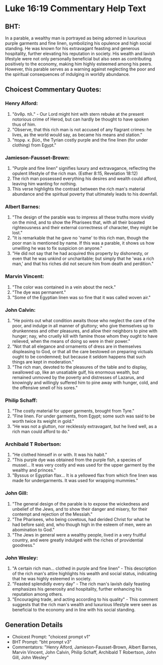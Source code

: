 # Luke 16:19 Commentary Help Text

## BHT:
In a parable, a wealthy man is portrayed as being adorned in luxurious purple garments and fine linen, symbolizing his opulence and high social standing. He was known for his extravagant feasting and generous hospitality, further elevating his reputation in society. His wealth and lavish lifestyle were not only personally beneficial but also seen as contributing positively to the economy, making him highly esteemed among his peers. However, this parable serves as a warning against neglecting the poor and the spiritual consequences of indulging in worldly abundance.

## Choicest Commentary Quotes:
### Henry Alford:
1. "ἄνθρ. πλ." - Our Lord might hint with stern rebuke at the present notorious crime of Herod, but can hardly be thought to have spoken thus of him.
2. "Observe, that this rich man is not accused of any flagrant crimes: he lives, as the world would say, as became his means and station."
3. "πορφ. κ. βύσ., the Tyrian costly purple and the fine linen (for under clothing) from Egypt."

### Jamieson-Fausset-Brown:
1. "Purple and fine linen" signifies luxury and extravagance, reflecting the opulent lifestyle of the rich man. (Esther 8:15, Revelation 18:12)
2. The rich man possessed everything his desires and wealth could afford, leaving him wanting for nothing. 
3. This verse highlights the contrast between the rich man's material abundance and the spiritual poverty that ultimately leads to his downfall.

### Albert Barnes:
1. "The design of the parable was to impress all these truths more vividly on the mind, and to show the Pharisees that, with all their boasted righteousness and their external correctness of character, they might be lost."
2. "It is remarkable that he gave no 'name' to this rich man, though the poor man is mentioned by name. If this was a parable, it shows us how unwilling he was to fix suspicion on anyone."
3. "He did not say that he had acquired this property by dishonesty, or even that he was unkind or uncharitable; but simply that he 'was a rich man,' and that his riches did not secure him from death and perdition."

### Marvin Vincent:
1. "The color was contained in a vein about the neck."
2. "The dye was permanent."
3. "Some of the Egyptian linen was so fine that it was called woven air."

### John Calvin:
1. "He points out what condition awaits those who neglect the care of the poor, and indulge in all manner of gluttony; who give themselves up to drunkenness and other pleasures, and allow their neighbors to pine with hunger; nay, who cruelly kill with famine those whom they ought to have relieved, when the means of doing so were in their power."
2. "Not that all elegance and ornaments of dress are in themselves displeasing to God, or that all the care bestowed on preparing victuals ought to be condemned; but because it seldom happens that such things are kept in moderation."
3. "The rich man, devoted to the pleasures of the table and to display, swallowed up, like an unsatiable gulf, his enormous wealth, but remained unmoved by the poverty and distresses of Lazarus, and knowingly and willingly suffered him to pine away with hunger, cold, and the offensive smell of his sores."

### Philip Schaff:
1. "The costly material for upper garments, brought from Tyre."
2. "Fine linen. For under garments, from Egypt; some such was said to be worth twice its weight in gold."
3. "He was not a glutton, nor recklessly extravagant, but he lived well, as a rich man could afford to do."

### Archibald T Robertson:
1. "He clothed himself in or with. It was his habit."
2. "This purple dye was obtained from the purple fish, a species of mussel... It was very costly and was used for the upper garment by the wealthy and princes."
3. "Byssus or Egyptian flax... It is a yellowed flax from which fine linen was made for undergarments. It was used for wrapping mummies."

### John Gill:
1. "The general design of the parable is to expose the wickedness and unbelief of the Jews, and to show their danger and misery, for their contempt and rejection of the Messiah."
2. "The Pharisees, who being covetous, had derided Christ for what he had before said; and, who though high in the esteem of men, were an abomination to God."
3. "The Jews in general were a wealthy people, lived in a very fruitful country, and were greatly indulged with the riches of providential goodness."

### John Wesley:
1. "A certain rich man... clothed in purple and fine linen" - This description of the rich man's attire highlights his wealth and social status, indicating that he was highly esteemed in society.
2. "Feasted splendidly every day" - The rich man's lavish daily feasting emphasizes his generosity and hospitality, further enhancing his reputation among others.
3. "Encouraging trade, and acting according to his quality" - This comment suggests that the rich man's wealth and luxurious lifestyle were seen as beneficial to the economy and in line with his social standing.


## Generation Details
- Choicest Prompt: "choicest prompt v1"
- BHT Prompt: "bht prompt v3"
- Commentators: "Henry Alford, Jamieson-Fausset-Brown, Albert Barnes, Marvin Vincent, John Calvin, Philip Schaff, Archibald T Robertson, John Gill, John Wesley"

